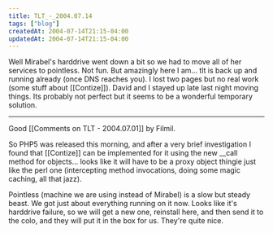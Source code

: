 ```yaml
---
title: TLT_-_2004.07.14
tags: ["blog"]
createdAt: 2004-07-14T21:15-04:00
updatedAt: 2004-07-14T21:15-04:00
---
```


Well Mirabel's harddrive went down a bit so we had to move all of her services to pointless. Not fun. But amazingly here I am... tlt is back up and running already (once DNS reaches you). I lost two pages but no real work (some stuff about [[Contize]]). David and I stayed up late last night moving things. Its probably not perfect but it seems to be a wonderful temporary solution.

----

Good [[Comments on TLT - 2004.07.01]] by Filmil.

So PHP5 was released this morning, and after a very brief investigation I found that [[Contize]] can be implemented for it using the new __call method for objects... looks like it will have to be a proxy object thingie just like the perl one (intercepting method invocations, doing some magic caching, all that jazz).

Pointless (machine we are using instead of Mirabel) is a slow but steady beast. We got just about everything running on it now. Looks like it's harddrive failure, so we will get a new one, reinstall here, and then send it to the colo, and they will put it in the box for us. They're quite nice.

